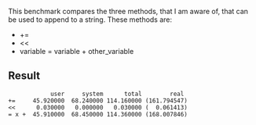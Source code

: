This benchmark compares the three methods, that I am aware of, that can be used to append to a string. These methods are:
* +=
* <<
* variable = variable + other_variable

## Result
```
            user     system      total        real
+=     45.920000  68.240000 114.160000 (161.794547)
<<      0.030000   0.000000   0.030000 (  0.061413)
= x +  45.910000  68.450000 114.360000 (168.007846)
```
